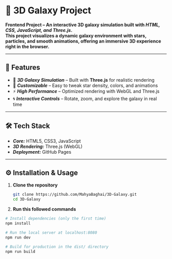 # 🌌 3D Galaxy Project  

****Frontend Project – An interactive 3D galaxy simulation built with ***HTML, CSS, JavaScript, and Three.js***.  
This project visualizes a dynamic galaxy environment with stars, particles, and smooth animations, offering an immersive 3D experience right in the browser.****

---

## 🚀 Features  

- 🌠 ***3D Galaxy Simulation*** – Built with **Three.js** for realistic rendering  
- 🎨 ***Customizable*** – Easy to tweak star density, colors, and animations  
- ⚡ ***High Performance*** – Optimized rendering with WebGL and Three.js  
- 🌀 ***Interactive Controls*** – Rotate, zoom, and explore the galaxy in real time  

---

## 🛠️ Tech Stack  

- ***Core:*** HTML5, CSS3, JavaScript  
- ***3D Rendering:*** Three.js (WebGL)  
- ***Deployment:*** GitHub Pages  

---

## ⚙️ Installation & Usage  

1. **Clone the repository**
   ```bash
   git clone https://github.com/MahyaBaghai/3D-Galaxy.git
   cd 3D-Galaxy

2. **Run this followed commands**
   
``` bash
# Install dependencies (only the first time)
npm install

# Run the local server at localhost:8080
npm run dev

# Build for production in the dist/ directory
npm run build
```




 
